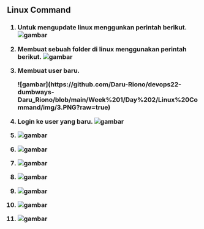 ## Linux Command


<h3>

1. Untuk mengupdate linux menggunkan perintah berikut.
    ![gambar](https://github.com/Daru-Riono/devops22-dumbways-Daru_Riono/blob/main/Week%201/Day%202/Linux%20Command/img/1.png?raw=true)

2. Membuat sebuah folder di linux menggunakan perintah berikut.
    ![gambar](https://github.com/Daru-Riono/devops22-dumbways-Daru_Riono/blob/main/Week%201/Day%202/Linux%20Command/img/2.PNG?raw=true)

3. Membuat user baru. 
    <p>![gambar](https://github.com/Daru-Riono/devops22-dumbways-Daru_Riono/blob/main/Week%201/Day%202/Linux%20Command/img/3.PNG?raw=true) </p>

4. Login ke user yang baru.
    ![gambar](https://github.com/Daru-Riono/devops22-dumbways-Daru_Riono/blob/main/Week%201/Day%202/Linux%20Command/img/4.PNG?raw=true)

5. 
    ![gambar](?raw=true)

6. 
    ![gambar](?raw=true)

7. 
    ![gambar](?raw=true)

8. 
    ![gambar](?raw=true)

9. 
    ![gambar](?raw=true)

10. 
    ![gambar](?raw=true)

11. 
    ![gambar](?raw=true)



</h3>